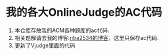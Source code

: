 # 我的各大OnlineJudge的AC代码

1. 本仓库存放我的ACM各种题库的ac代码.
2. 相关题解请去我的博客:[riba2534的博客](http://blog.csdn.net/riba2534)，这里只保存ac代码.
3. 更新了Vjudge里面的代码
